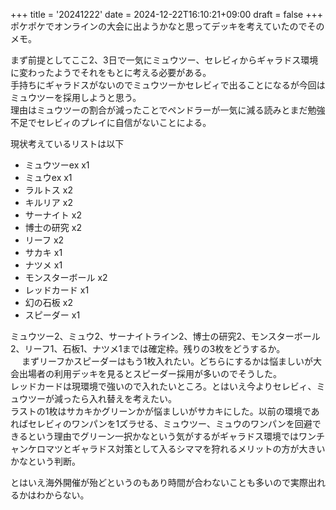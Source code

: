 +++
title = '20241222'
date = 2024-12-22T16:10:21+09:00
draft = false
+++
ポケポケでオンラインの大会に出ようかなと思ってデッキを考えていたのでそのメモ。  

まず前提としてここ2、3日で一気にミュウツー、セレビィからギャラドス環境に変わったようでそれをもとに考える必要がある。  
手持ちにギャラドスがないのでミュウツーかセレビィで出ることになるが今回はミュウツーを採用しようと思う。  
理由はミュウツーの割合が減ったことでペンドラーが一気に減る読みとまだ勉強不足でセレビィのプレイに自信がないことによる。  

現状考えているリストは以下
- ミュウツーex x1
- ミュウex x1
- ラルトス x2
- キルリア x2
- サーナイト x2
- 博士の研究 x2
- リーフ x2
- サカキ x1
- ナツメ x1
- モンスターボール x2
- レッドカード x1
- 幻の石板 x2
- スピーダー x1

ミュウツー2、ミュウ2、サーナイトライン2、博士の研究2、モンスターボール2、リーフ1、石板1、ナツメ1までは確定枠。残りの3枚をどうするか。    
 　
まずリーフかスピーダーはもう1枚入れたい。どちらにするかは悩ましいが大会出場者の利用デッキを見るとスピーダー採用が多いのでそうした。  
レッドカードは現環境で強いので入れたいところ。とはいえ今よりセレビィ、ミュウツーが減ったら入れ替えを考えたい。  
ラストの1枚はサカキかグリーンかが悩ましいがサカキにした。以前の環境であればセレビィのワンパンを1ズラせる、ミュウツー、ミュウのワンパンを回避できるという理由でグリーン一択かなという気がするがギャラドス環境ではワンチャンケロマツとギャラドス対策として入るシママを狩れるメリットの方が大きいかなという判断。  

とはいえ海外開催が殆どというのもあり時間が合わないことも多いので実際出れるかはわからない。